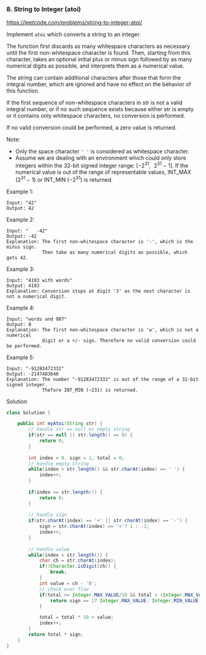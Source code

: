 ### 8. String to Integer (atoi)

https://leetcode.com/problems/string-to-integer-atoi/

Implement `atoi` which converts a string to an integer.

The function first discards as many whitespace characters as necessary until the first non-whitespace character is found. Then, starting from this character, takes an optional initial plus or minus sign followed by as many numerical digits as possible, and interprets them as a numerical value.

The string can contain additional characters after those that form the integral number, which are ignored and have no effect on the behavior of this function.

If the first sequence of non-whitespace characters in str is not a valid integral number, or if no such sequence exists because either str is empty or it contains only whitespace characters, no conversion is performed.

If no valid conversion could be performed, a zero value is returned.

Note:
<ul>
	<li>Only the space character <code>' '</code> is considered as whitespace character.</li>
	<li>Assume we are dealing with an environment which could only store integers within the 32-bit signed integer range: [−2<sup>31</sup>,&nbsp; 2<sup>31&nbsp;</sup>− 1]. If the numerical value is out of the range of representable values, INT_MAX (2<sup>31&nbsp;</sup>− 1) or INT_MIN (−2<sup>31</sup>) is returned.</li>
</ul>

Example 1:
```
Input: "42"
Output: 42
```
Example 2:
```
Input: "   -42"
Output: -42
Explanation: The first non-whitespace character is '-', which is the minus sign.
             Then take as many numerical digits as possible, which gets 42.
```
Example 3:
```
Input: "4193 with words"
Output: 4193
Explanation: Conversion stops at digit '3' as the next character is not a numerical digit.
```

Example 4:
```
Input: "words and 987"
Output: 0
Explanation: The first non-whitespace character is 'w', which is not a numerical 
             digit or a +/- sign. Therefore no valid conversion could be performed.
```

Example 5:
```
Input: "-91283472332"
Output: -2147483648
Explanation: The number "-91283472332" is out of the range of a 32-bit signed integer.
             Thefore INT_MIN (−231) is returned.
```

Solution

```java
class Solution {

    public int myAtoi(String str) {
        // handle str == null or empty string
        if(str == null || str.length() == 0) {
            return 0;
        }
        
        int index = 0, sign = 1, total = 0;
        // handle empty string
        while(index < str.length() && str.charAt(index) == ' ') {
            index++;
        }
        
        if(index == str.length()) {
            return 0;
        }
        
        // handle sign
        if(str.charAt(index) == '+' || str.charAt(index) == '-') {
            sign = str.charAt(index) == '+'? 1 : -1;
            index++;
        }
        
        // handle value
        while(index < str.length()) {
            char ch = str.charAt(index);
            if(!Character.isDigit(ch)) {
                break;
            }
            int value = ch - '0';
            // check over flow
            if(total >= Integer.MAX_VALUE/10 && total > (Integer.MAX_VALUE - value) / 10) {
                return sign == 1? Integer.MAX_VALUE: Integer.MIN_VALUE;
            }

            total = total * 10 + value;
            index++;
        }
        return total * sign;
    }
}
```